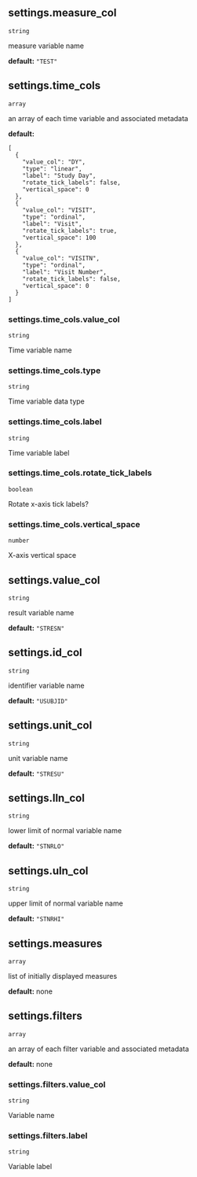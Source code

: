## settings.measure_col
`string`

measure variable name

**default:** `"TEST"`



## settings.time_cols
`array`

an array of each time variable and associated metadata

**default:**
```
[
  {
    "value_col": "DY",
    "type": "linear",
    "label": "Study Day",
    "rotate_tick_labels": false,
    "vertical_space": 0
  },
  {
    "value_col": "VISIT",
    "type": "ordinal",
    "label": "Visit",
    "rotate_tick_labels": true,
    "vertical_space": 100
  },
  {
    "value_col": "VISITN",
    "type": "ordinal",
    "label": "Visit Number",
    "rotate_tick_labels": false,
    "vertical_space": 0
  }
]
```

### settings.time_cols.value_col
`string`

Time variable name

### settings.time_cols.type
`string`

Time variable data type

### settings.time_cols.label
`string`

Time variable label

### settings.time_cols.rotate_tick_labels
`boolean`

Rotate x-axis tick labels?

### settings.time_cols.vertical_space
`number`

X-axis vertical space





## settings.value_col
`string`

result variable name

**default:** `"STRESN"`



## settings.id_col
`string`

identifier variable name

**default:** `"USUBJID"`



## settings.unit_col
`string`

unit variable name

**default:** `"STRESU"`



## settings.lln_col
`string`

lower limit of normal variable name

**default:** `"STNRLO"`



## settings.uln_col
`string`

upper limit of normal variable name

**default:** `"STNRHI"`



## settings.measures
`array`

list of initially displayed measures

**default:** none



## settings.filters
`array`

an array of each filter variable and associated metadata

**default:** none
### settings.filters.value_col
`string`

Variable name

### settings.filters.label
`string`

Variable label




